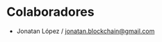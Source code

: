 # Colaboradores

- Jonatan López / [jonatan.blockchain@gmail.com](mailto:jonatan.blockchain@gmail.com)




